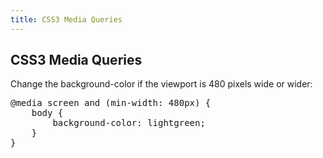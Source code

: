 ```yaml
---
title: CSS3 Media Queries
---
```

## CSS3 Media Queries

Change the background-color if the viewport is 480 pixels wide or wider:
<pre>
@media screen and (min-width: 480px) {
    body {
        background-color: lightgreen;
    }
}
</pre>
